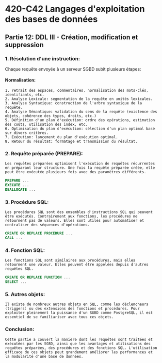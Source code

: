 # 420-C42 Langages d'exploitation des bases de données
## Partie 12: DDL III - Création, modification et suppression
### 1. Résolution d'une instruction:
 Chaque requête envoyée à un serveur SGBD subit plusieurs étapes:

#### Normalisation:
    1. retrait des espaces, commentaires, normalisation des mots-clés, identifiants, etc.
    2. Analyse Lexicale: segmentation de la requête en unités lexicales.
    3. Analyse Syntaxique: construction de l'arbre syntaxique de la requête.
    4. Analyse Sémantique: validation du sens de la requête (existence des objets, cohérence des types, droits, etc.)
    5. Définition d'un plan d'exécution: ordre des opérations, estimation des coûts, utilisation des index, etc.
    6. Optimisation du plan d'exécution: sélection d'un plan optimal basé sur divers critères.
    7. Exécution: lancement du plan d'exécution optimal.
    8. Retour du résultat: formatage et transmission du résultat.

### 2. Requête préparée (PREPARE):
    Les requêtes préparées optimisent l'exécution de requêtes récurrentes en préparant leur structure. Une fois la requête préparée créée, elle peut être exécutée plusieurs fois avec des paramètres différents.

```sql
PREPARE ...
EXECUTE ...
DEALLOCATE ...
```

### 3. Procédure SQL:
    Les procédures SQL sont des ensembles d'instructions SQL qui peuvent être exécutés. Contrairement aux fonctions, les procédures ne retournent pas de valeurs. Elles sont utiles pour automatiser et centraliser des séquences d'opérations.

```sql
CREATE OR REPLACE PROCEDURE ...
CALL ...
```
### 4. Fonction SQL:
    Les fonctions SQL sont similaires aux procédures, mais elles retournent une valeur. Elles peuvent être appelées depuis d'autres requêtes SQL.

```sql
CREATE OR REPLACE FUNCTION ...
SELECT ...
```
### 5. Autres objets:
    Il existe de nombreux autres objets en SQL, comme les déclencheurs (triggers) ou des extensions des fonctions et procédures. Pour exploiter pleinement la puissance d'un SGBD comme PostgreSQL, il est essentiel de se familiariser avec tous ces objets.

### Conclusion:
    Cette partie a couvert la manière dont les requêtes sont traitées et exécutées par les SGBD, ainsi que les avantages et utilisations des requêtes préparées, des procédures et des fonctions SQL. L'utilisation efficace de ces objets peut grandement améliorer les performances et la modularité d'une base de données.